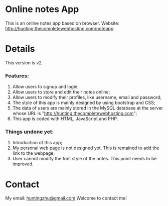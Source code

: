 # Online notes App
This is an online notes app based on browser. 
Website: http://hunting.thecompletewebhosting.com/noteapp


# Details
This version is v2.

### Features:

1. Allow users to signup and login;
2. Allow users to store and edit their notes online;
3. Allow users to modify their profiles, like username, email and password;
4. The style of this app is mainly designed by using bootstrap and CSS;
5. The data of users are mainly stored in the MySQL database at the server whose URL is "http://hunting.thecompletewebhosting.com";
6. This app is coded with HTML, JavaScript and PHP.

### Things undone yet:

1. Introduction of this app;
2. My personal web page is not designed yet. This is remained to add the link to the webpage;
3. User cannot modify the font style of the notes. This point needs to be improved.

# Contact
My email: huntingzhu@gmail.com
Welcome to contact me!
